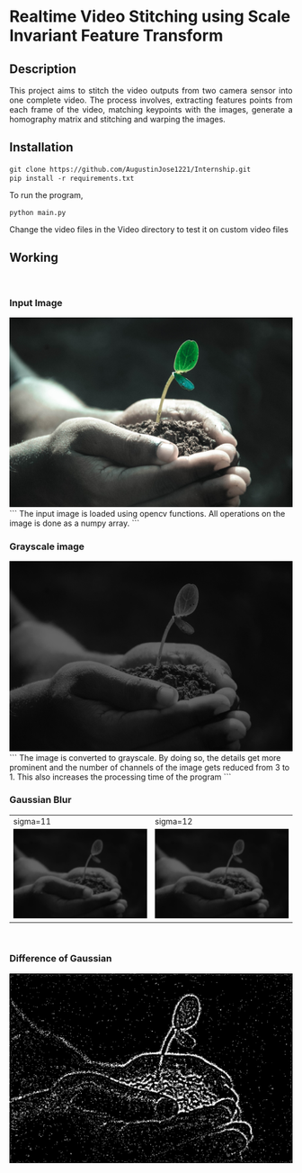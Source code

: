 # Realtime Video Stitching using Scale Invariant Feature Transform

<h2>Description</h2>
<p align="justify">This project aims to stitch the video outputs from two camera sensor into one complete video. The process involves, extracting features points from each frame of the video, matching keypoints with the images, generate a homography matrix and stitching and warping the images. </p>
<h2>Installation</h2>

```
git clone https://github.com/AugustinJose1221/Internship.git
pip install -r requirements.txt
```
To run the program,

```
python main.py
```

Change the video files in the Video directory to test it on custom video files

<h2>Working</h2>
<br>
<h3>Input Image</h3>
<img src="Test/img/test.jpg"></img>
```
The input image is loaded using opencv functions. All operations on the image is done as a numpy array.
```

<br>
<h3>Grayscale image</h3>
<img src="Test/img/gray1.jpg"></img>
```
The image is converted to grayscale. By doing so, the details get more prominent and the number of channels of the image gets reduced from 3 to 1. This also increases the processing time of the program
```
<br>
<h3>Gaussian Blur</h3>
<table>
  <tr>
    <td>sigma=11</td>
    <td>sigma=12</td>
  </tr>
  <tr>
    <td><img src="Test/img/GrayBlur2.jpg" width="500"></td>
    <td><img src="Test/img/GrayBlur2.jpg" width="500"></td>
  </tr>
 </table>
 <br>
<h3>Difference of Gaussian</h3>
<img src="Difference/Output/GrayDiff1.jpg"></img>
